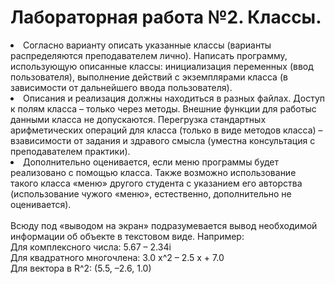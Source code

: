 # Лабораторная работа №2. Классы.

<li>Согласно варианту описать указанные классы (варианты распределяются преподавателем лично). Написать программу, использующую описанные классы: инициализация переменных (ввод пользователя), выполнение действий с экземплярами класса (в зависимости от дальнейшего ввода пользователя).</li>
<li>Описания и реализация должны находиться в разных файлах. Доступ к полям класса – только через методы. Внешние функции для работыс данными класса не допускаются. Перегрузка стандартных арифметических операций для класса (только в виде методов класса) – взависимости от задания и здравого смысла (уместна консультация с преподавателем практики).</li>
<li>Дополнительно оценивается, если меню программы будет реализовано с помощью класса. Также возможно использование такого класса «меню» другого студента с указанием его авторства (использование чужого «меню», естественно, дополнительно не оценивается).</li>
<br>Всюду под «выводом на экран» подразумевается вывод необходимой информации об объекте в текстовом виде. Например:<br>
Для комплексного числа: 5.67 – 2.34i<br>
Для квадратного многочлена: 3.0 x^2 – 2.5 x + 7.0<br>
Для вектора в R^2: (5.5, –2.6, 1.0)<br>
